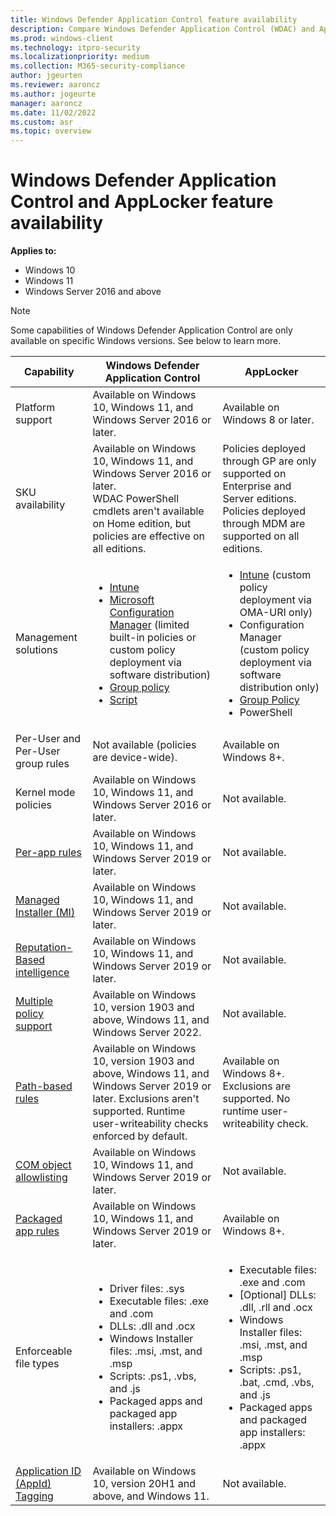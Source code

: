 ```yaml
---
title: Windows Defender Application Control feature availability
description: Compare Windows Defender Application Control (WDAC) and AppLocker feature availability.
ms.prod: windows-client
ms.technology: itpro-security
ms.localizationpriority: medium
ms.collection: M365-security-compliance
author: jgeurten
ms.reviewer: aaroncz
ms.author: jogeurte
manager: aaroncz
ms.date: 11/02/2022
ms.custom: asr
ms.topic: overview
---
```


# Windows Defender Application Control and AppLocker feature availability

**Applies to:**

- Windows 10
- Windows 11
- Windows Server 2016 and above

> [!NOTE]
> Some capabilities of Windows Defender Application Control are only available on specific Windows versions. See below to learn more.

| Capability  | Windows Defender Application Control | AppLocker   |
|-------------|------|-------------|
| Platform support    | Available on Windows 10, Windows 11, and Windows Server 2016 or later.  | Available on Windows 8 or later.   |
| SKU availability     | Available on Windows 10, Windows 11, and Windows Server 2016 or later. <br> WDAC PowerShell cmdlets aren't available on Home edition, but policies are effective on all editions. | Policies deployed through GP are only supported on Enterprise and Server editions.<br>Policies deployed through MDM are supported on all editions. |
| Management solutions   | <ul><li>[Intune](./deployment/deploy-windows-defender-application-control-policies-using-intune.md)</li><li>[Microsoft Configuration Manager](/configmgr/protect/deploy-use/use-device-guard-with-configuration-manager) (limited built-in policies or custom policy deployment via software distribution)</li><li>[Group policy](./deployment/deploy-windows-defender-application-control-policies-using-group-policy.md) </li><li>[Script](/windows/security/threat-protection/windows-defender-application-control/deployment/deploy-wdac-policies-with-script)</li></ul>  | <ul><li>[Intune](/windows/client-management/mdm/applocker-csp) (custom policy deployment via OMA-URI only)</li><li>Configuration Manager (custom policy deployment via software distribution only)</li><li>[Group Policy](./applocker/determine-group-policy-structure-and-rule-enforcement.md)</li><li>PowerShell</li><ul> |
| Per-User and Per-User group rules | Not available (policies are device-wide).  | Available on Windows 8+.  |
| Kernel mode policies  | Available on Windows 10, Windows 11, and Windows Server 2016 or later. | Not available. |
| [Per-app rules](/windows/security/threat-protection/windows-defender-application-control/use-windows-defender-application-control-policy-to-control-specific-plug-ins-add-ins-and-modules)  | Available on Windows 10, Windows 11, and Windows Server 2019 or later.  | Not available. |
| [Managed Installer (MI)](/windows/security/threat-protection/windows-defender-application-control/configure-authorized-apps-deployed-with-a-managed-installer)  | Available on Windows 10, Windows 11, and Windows Server 2019 or later. | Not available. |
| [Reputation-Based intelligence](/windows/security/threat-protection/windows-defender-application-control/use-windows-defender-application-control-with-intelligent-security-graph)     | Available on Windows 10, Windows 11, and Windows Server 2019 or later.  | Not available. |
| [Multiple policy support](/windows/security/threat-protection/windows-defender-application-control/deploy-multiple-windows-defender-application-control-policies) | Available on Windows 10, version 1903 and above, Windows 11, and Windows Server 2022.  | Not available.  |
| [Path-based rules](/windows/security/threat-protection/windows-defender-application-control/select-types-of-rules-to-create) | Available on Windows 10, version 1903 and above, Windows 11, and Windows Server 2019 or later. Exclusions aren't supported. Runtime user-writeability checks enforced by default.  | Available on Windows 8+. Exclusions are supported. No runtime user-writeability check. |
| [COM object allowlisting](/windows/security/threat-protection/windows-defender-application-control/allow-com-object-registration-in-windows-defender-application-control-policy) | Available on Windows 10, Windows 11, and Windows Server 2019 or later. | Not available. |
| [Packaged app rules](/windows/security/threat-protection/windows-defender-application-control/manage-packaged-apps-with-windows-defender-application-control) | Available on Windows 10, Windows 11, and Windows Server 2019 or later.  | Available on Windows 8+. |
| Enforceable file types | <ul><li>Driver files: .sys</li><li>Executable files: .exe and .com</li><li>DLLs: .dll and .ocx</li><li>Windows Installer files: .msi, .mst, and .msp</li><li>Scripts: .ps1, .vbs, and .js</li><li>Packaged apps and packaged app installers: .appx</li></ul>| <ul><li>Executable files: .exe and .com</li><li>[Optional] DLLs: .dll, .rll and .ocx</li><li>Windows Installer files: .msi, .mst, and .msp</li><li>Scripts: .ps1, .bat, .cmd, .vbs, and .js</li><li>Packaged apps and packaged app installers: .appx</li></ul>|
| [Application ID (AppId) Tagging](/windows/security/threat-protection/windows-defender-application-control/AppIdTagging/windows-defender-application-control-appid-tagging-guide) | Available on Windows 10, version 20H1 and above, and Windows 11. | Not available. |
